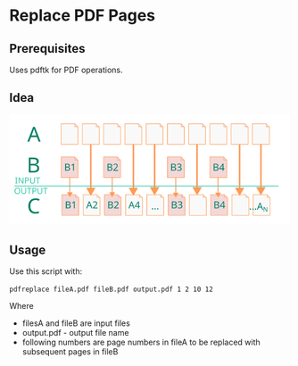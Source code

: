 # Replace PDF Pages

## Prerequisites

Uses pdftk for PDF operations.

## Idea

![Scheme](scheme1.png)

## Usage

Use this script with:

`pdfreplace fileA.pdf fileB.pdf output.pdf 1 2 10 12`

Where 
* filesA and fileB are input files 
* output.pdf - output file name
* following numbers are page numbers in fileA to be replaced with subsequent pages in fileB
